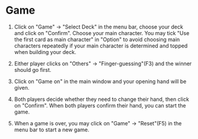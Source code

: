 # Game

1. Click on "Game" → "Select Deck" in the menu bar, choose your deck and click on "Confirm". Choose your main character. You may tick "Use the first card as main character" in "Option" to avoid choosing main characters repeatedly if your main character is determined and topped when building your deck.

2. Either player clicks on "Others" → "Finger-guessing"(F3) and the winner should go first.

3. Click on "Game on" in the main window and your opening hand will be given.

4. Both players decide whether they need to change their hand, then click on "Confirm". When both players confirm their hand, you can start the game.

5. When a game is over, you may click on "Game" → "Reset"(F5) in the menu bar to start a new game.
